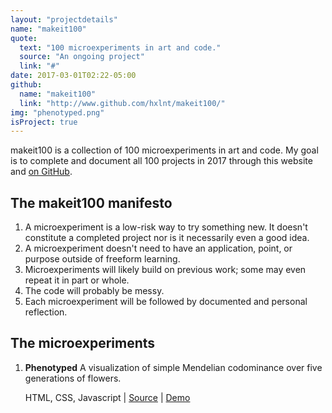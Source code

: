 ```yaml
---
layout: "projectdetails"
name: "makeit100"
quote: 
  text: "100 microexperiments in art and code."
  source: "An ongoing project"
  link: "#"
date: 2017-03-01T02:22-05:00
github: 
  name: "makeit100"
  link: "http://www.github.com/hxlnt/makeit100/"
img: "phenotyped.png"
isProject: true
---
```


makeit100 is a collection of 100 microexperiments in art and code. My goal is to complete and document all 100 projects in 2017 through this website and [on GitHub](http://www.github.com/hxlnt/makeit100).

## The makeit100 manifesto

1. A microexperiment is a low-risk way to try something new. It doesn't constitute a completed project nor is it necessarily even a good idea.
2. A microexperiment doesn't need to have an application, point, or purpose outside of freeform learning.
3. Microexperiments will likely build on previous work; some may even repeat it in part or whole.
4. The code will probably be messy.
5. Each microexperiment will be followed by documented and personal reflection.


## The microexperiments

  1.  **Phenotyped** A visualization of simple Mendelian codominance over five generations of flowers.

      HTML, CSS, Javascript | [Source](http://www.github.com/hxlnt/makeit100/001%20Phenotyped/) | [Demo](http://rawgit.com/hxlnt/makeit100/master/001%20Phenotyped/index.html)
